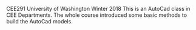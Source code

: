 CEE291 
University of Washington
Winter 2018
This is an AutoCad class in CEE Departments. The whole course introduced some basic methods to build the AutoCad models.
